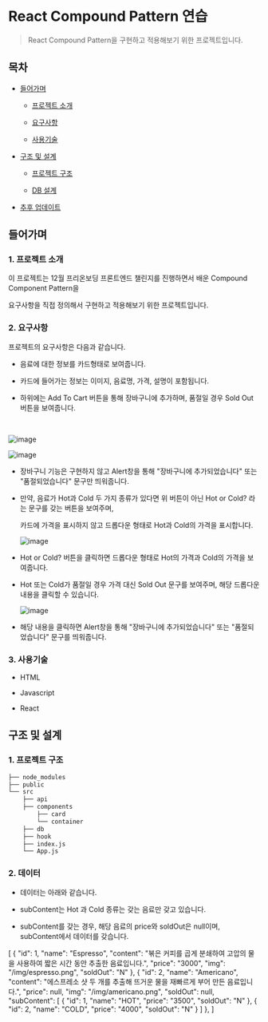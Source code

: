 # React Compound Pattern 연습

> React Compound Pattern을 구현하고 적용해보기 위한 프로젝트입니다.

## 목차

- [들어가며](#들어가며)

  - [프로젝트 소개](#1-프로젝트-소개)

  - [요구사항](#2-요구사항)

  - [사용기술](#3-사용기술)

- [구조 및 설계](#구조-및-설계)

  - [프로젝트 구조](#1-프로젝트-구조)

  - [DB 설계](#2-db-설계)

- [추후 업데이트](#추후-업데이트)

## 들어가며

### 1. 프로젝트 소개

이 프로젝트는 12월 프리온보딩 프론트엔드 챌린지를 진행하면서 배운 Compound Component Pattern을 

요구사항을 직접 정의해서 구현하고 적용해보기 위한 프로젝트입니다.

### 2. 요구사항

프로젝트의 요구사항은 다음과 같습니다.

- 음료에 대한 정보를 카드형태로 보여줍니다.

- 카드에 들어가는 정보는 이미지, 음료명, 가격, 설명이 포함됩니다.

- 하위에는 Add To Cart 버튼을 통해 장바구니에 추가하며, 품절일 경우 Sold Out 버튼을 보여줍니다.

<figure class="align-center">
  <img src="https://github.com/jeehwan-lee/react_compound_pattern/assets/26796099/8af030a5-1f93-453a-8f52-f74d82b38998" alt="">
  <img src="https://github.com/jeehwan-lee/react_compound_pattern/assets/26796099/8e4ad367-d1f9-4777-bae7-c7486ac19bed" alt="">
</figure> 

  ![image](https://github.com/jeehwan-lee/react_compound_pattern/assets/26796099/8af030a5-1f93-453a-8f52-f74d82b38998)

  ![image](https://github.com/jeehwan-lee/react_compound_pattern/assets/26796099/8e4ad367-d1f9-4777-bae7-c7486ac19bed)

- 장바구니 기능은 구현하지 않고 Alert창을 통해 "장바구니에 추가되었습니다" 또는 "품절되었습니다" 문구만 띄워줍니다.

- 만약, 음료가 Hot과 Cold 두 가지 종류가 있다면 위 버튼이 아닌 Hot or Cold? 라는 문구를 갖는 버튼을 보여주며,

  카드에 가격을 표시하지 않고 드롭다운 형태로 Hot과 Cold의 가격을 표시합니다.

  ![image](https://github.com/jeehwan-lee/react_compound_pattern/assets/26796099/b6e0a8ce-f2af-41fb-8410-8eeee1ba19e1)

- Hot or Cold? 버튼을 클릭하면 드롭다운 형태로 Hot의 가격과 Cold의 가격을 보여줍니다.

- Hot 또는 Cold가 품절일 경우 가격 대신 Sold Out 문구를 보여주며, 해당 드롭다운 내용을 클릭할 수 있습니다.

  ![image](https://github.com/jeehwan-lee/react_compound_pattern/assets/26796099/9bf50beb-69d2-4aea-adbc-8d2b8a8b0718)

- 해당 내용을 클릭하면 Alert창을 통해 "장바구니에 추가되었습니다" 또는 "품절되었습니다" 문구를 띄워줍니다.

### 3. 사용기술

  - HTML

  - Javascript

  - React

## 구조 및 설계

### 1. 프로젝트 구조

```bash
├── node_modules
├── public
└── src
    ├── api
    ├── components
        ├── card
        └── container
    ├── db
    ├── hook
    ├── index.js
    └── App.js
```

### 2. 데이터

- 데이터는 아래와 같습니다.

- subContent는 Hot 과 Cold 종류는 갖는 음료만 갖고 있습니다.

- subContent를 갖는 경우, 해당 음료의 price와 soldOut은 null이며, subContent에서 데이터를 갖습니다.
  
[
  {
    "id": 1,
    "name": "Espresso",
    "content": "볶은 커피를 곱게 분쇄하여 고압의 물을 사용하여 짧은 시간 동안 추출한 음료입니다.",
    "price": "3000",
    "img": "/img/espresso.png",
    "soldOut": "N"
  },
  {
    "id": 2,
    "name": "Americano",
    "content": "에스프레소 샷 두 개를 추출해 뜨거운 물을 재빠르게 부어 만든 음료입니다.",
    "price": null,
    "img": "/img/americano.png",
    "soldOut": null,
    "subContent": [
      { "id": 1, "name": "HOT", "price": "3500", "soldOut": "N" },
      { "id": 2, "name": "COLD", "price": "4000", "soldOut": "N" }
    ]
  },
]
